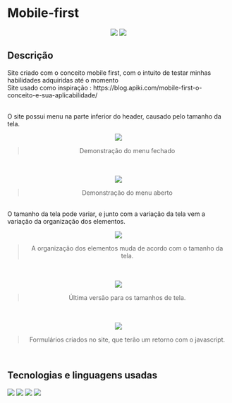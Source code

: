# Mobile-first
<p align="center">
  <img src="https://img.shields.io/badge/Status-EM_DESENVOLVIMENTO-blue">
  <img src="https://img.shields.io/github/last-commit/Samuel-045/Mobile-first?color=blue">
</p>

<h2>Descrição</h2>
Site criado com o conceito mobile first, com o intuito de testar minhas habilidades adquiridas até o momento<br>
Site usado como inspiração : https://blog.apiki.com/mobile-first-o-conceito-e-sua-aplicabilidade/<br><br>

O site possui menu na parte inferior do header, causado pelo tamanho da tela.
<div align="center">
  <img src="https://github.com/Samuel-045/Mobile-first/assets/95144250/37234fa9-6442-42b4-8eb1-3652c2235d87">

  
  >Demonstração do menu fechado


  <br><br><img src="https://github.com/Samuel-045/Mobile-first/assets/95144250/61d782dc-b626-425e-88ca-394ea15ef197">


  >Demonstração do menu aberto
</div>


<br>O tamanho da tela pode variar, e junto com a variação da tela vem a variação da organização dos elementos.


<div align="center">
  <img src="https://github.com/Samuel-045/Mobile-first/assets/95144250/1e7c27c4-8e1d-488c-aea7-0e50fa765ca4">


  >A organização dos elementos muda de acordo com o tamanho da tela.


  <br><br><img src="https://github.com/Samuel-045/Mobile-first/assets/95144250/6f2d1dc4-ccf6-42b1-86a2-7e0badd4d901">


  >Última versão para os tamanhos de tela.


  <br><br><img src="https://github.com/Samuel-045/Mobile-first/assets/95144250/66a438cc-0821-472b-9e3b-a95de4e248aa">


  >Formulários criados no site, que terão um retorno com o javascript.


</div>

<br>
<h2>Tecnologias e linguagens usadas</h2>
<p align="left">
  <img src="https://img.shields.io/badge/html5-%23E34F26.svg?style=for-the-badge&logo=html5&logoColor=white">
  <img src="https://img.shields.io/badge/javascript-%23323330.svg?style=for-the-badge&logo=javascript&logoColor=%23F7DF1E">
  <img src="https://img.shields.io/badge/css3-%231572B6.svg?style=for-the-badge&logo=css3&logoColor=white">
  <img src="https://img.shields.io/badge/Visual%20Studio%20Code-0078d7.svg?style=for-the-badge&logo=visual-studio-code&logoColor=white">
</p>
